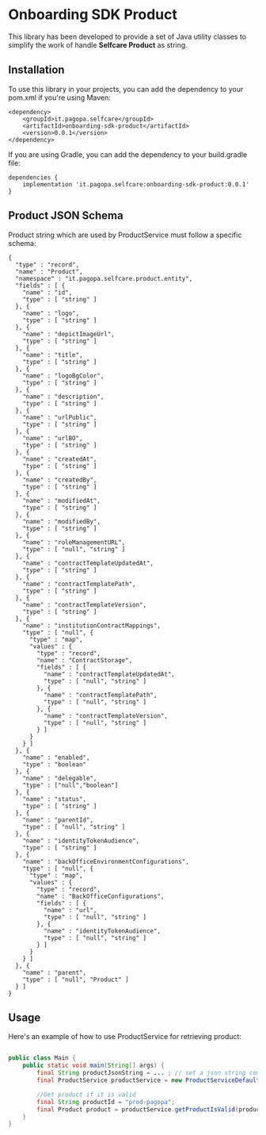 # Onboarding SDK Product

This library has been developed to provide a set of Java utility classes to simplify the work of handle **Selfcare Product** as string.

## Installation

To use this library in your projects, you can add the dependency to your pom.xml if you're using Maven:

```shell script
<dependency>
    <groupId>it.pagopa.selfcare</groupId>
    <artifactId>onboarding-sdk-product</artifactId>
    <version>0.0.1</version>
</dependency>
```

If you are using Gradle, you can add the dependency to your build.gradle file:

```shell script
dependencies {
    implementation 'it.pagopa.selfcare:onboarding-sdk-product:0.0.1'
}
```
## Product JSON Schema

Product string which are used by ProductService must follow a specific schema: 

```
{
  "type" : "record",
  "name" : "Product",
  "namespace" : "it.pagopa.selfcare.product.entity",
  "fields" : [ {
    "name" : "id",
    "type" : [ "string" ]
  }, {
    "name" : "logo",
    "type" : [ "string" ]
  }, {
    "name" : "depictImageUrl",
    "type" : [ "string" ]
  }, {
    "name" : "title",
    "type" : [ "string" ]
  }, {
    "name" : "logoBgColor",
    "type" : [ "string" ]
  }, {
    "name" : "description",
    "type" : [ "string" ]
  }, {
    "name" : "urlPublic",
    "type" : [ "string" ]
  }, {
    "name" : "urlBO",
    "type" : [ "string" ]
  }, {
    "name" : "createdAt",
    "type" : [ "string" ]
  }, {
    "name" : "createdBy",
    "type" : [ "string" ]
  }, {
    "name" : "modifiedAt",
    "type" : [ "string" ]
  }, {
    "name" : "modifiedBy",
    "type" : [ "string" ]
  }, {
    "name" : "roleManagementURL",
    "type" : [ "null", "string" ]
  }, {
    "name" : "contractTemplateUpdatedAt",
    "type" : [ "string" ]
  }, {
    "name" : "contractTemplatePath",
    "type" : [ "string" ]
  }, {
    "name" : "contractTemplateVersion",
    "type" : [ "string" ]
  }, {
    "name" : "institutionContractMappings",
    "type" : [ "null", {
      "type" : "map",
      "values" : {
        "type" : "record",
        "name" : "ContractStorage",
        "fields" : [ {
          "name" : "contractTemplateUpdatedAt",
          "type" : [ "null", "string" ]
        }, {
          "name" : "contractTemplatePath",
          "type" : [ "null", "string" ]
        }, {
          "name" : "contractTemplateVersion",
          "type" : [ "null", "string" ]
        } ]
      }
    } ]
  }, {
    "name" : "enabled",
    "type" : "boolean"
  }, {
    "name" : "delegable",
    "type" : ["null","boolean"]
  }, {
    "name" : "status",
    "type" : [ "string" ]
  }, {
    "name" : "parentId",
    "type" : [ "null", "string" ]
  }, {
    "name" : "identityTokenAudience",
    "type" : [ "string" ]
  }, {
    "name" : "backOfficeEnvironmentConfigurations",
    "type" : [ "null", {
      "type" : "map",
      "values" : {
        "type" : "record",
        "name" : "BackOfficeConfigurations",
        "fields" : [ {
          "name" : "url",
          "type" : [ "null", "string" ]
        }, {
          "name" : "identityTokenAudience",
          "type" : [ "null", "string" ]
        } ]
      }
    } ]
  }, {
    "name" : "parent",
    "type" : [ "null", "Product" ]
  } ]
}
```

## Usage

Here's an example of how to use ProductService for retrieving product:

```java script

public class Main {
    public static void main(String[] args) {
        final String productJsonString = ... ; // set a json string compliant to a List of Product Pojo
        final ProductService productService = new ProductServiceDefault(productJsonString);

        //Get product if it is valid
        final String productId = "prod-pagopa";
        final Product product = productService.getProductIsValid(productId);
    }
}
```